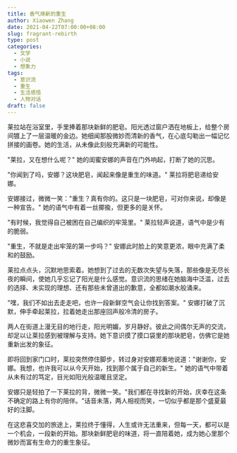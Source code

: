```yaml
---
title: 香气焕新的重生
author: Xiaowen Zhang
date: 2021-04-22T07:00:00+08:00
slug: fragrant-rebirth
type: post
categories:
  - 文学
  - 小说
  - 想象力
tags:
  - 意识流
  - 重生
  - 生活感悟
  - 人物对话
draft: false
---
```


莱拉站在浴室里，手里捧着那块新鲜的肥皂。阳光透过窗户洒在地板上，给整个房间镀上了一层温暖的金边。她细闻那股微妙而清新的香气，在心底勾勒出一幅记忆拼接的画卷。她的生活，从未像此刻般充满新的可能性。

"莱拉，又在想什么呢？" 她的闺蜜安娜的声音在门外响起，打断了她的沉思。

"你闻到了吗，安娜？这块肥皂，闻起来像是重生的味道。" 莱拉将肥皂递给安娜。

安娜接过，微微一笑："重生？真有你的。这只是一块肥皂，可对你来说，却像是一种宣告。" 她的语气中有着一丝揶揄，但更多的是关怀。

"有时候，我觉得自己被困在自己编织的牢笼里。" 莱拉轻声说道，语气中是少有的脆弱。

"重生，不就是走出牢笼的第一步吗？" 安娜此时脸上的笑意更浓，眼中充满了柔和的鼓励。

莱拉点点头，沉默地思索着。她想到了过去的无数次失望与失落，那些像是无尽长夜的瞬间，使她几乎忘记了阳光是什么感觉。意识流的思绪在她脑海中泛滥，过去的选择、未实现的理想、还有那些未曾道出的歉意，全都如潮水般涌来。

"嘿，我们不如出去走走吧，也许一段新鲜空气会让你找到答案。" 安娜打破了沉默，伸手牵起莱拉，拉着她走出那座回声般冷清的房子。

两人在街道上漫无目的地行走，阳光明媚，岁月静好。彼此之间偶尔无声的交流，却足以让莱拉感到被理解与支持。她下意识摸了摸口袋里的那块肥皂，仿佛它是她重新出发的象征。

即将回到家门口时，莱拉突然停住脚步，转过身对安娜郑重地说道："谢谢你，安娜。我想，也许我可以从今天开始，找到那个属于自己的新生。" 她的语气中带着从未有过的笃定，目光如阳光般温暖且坚定。

安娜只是轻拍了一下莱拉的背，微微一笑。"我们都在寻找新的开始，庆幸在这条不确定的路上有你的陪伴。"话音未落，两人相视而笑，一切似乎都是那个盛夏最好的注脚。

在这悲喜交加的旅途上，莱拉终于懂得，人生或许无法重来，但每一天，都可以是一个机会，一段新的开始。那块新鲜肥皂的味道，将一直陪着她，成为她心里那个微妙而富有生命力的重生象征。